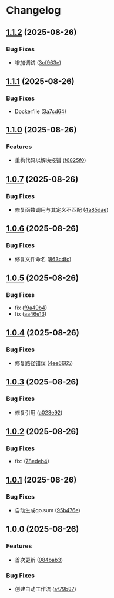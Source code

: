 # Changelog

## [1.1.2](https://github.com/callacat/cdn-speed-test/compare/v1.1.1...v1.1.2) (2025-08-26)


### Bug Fixes

* 增加调试 ([3cf963e](https://github.com/callacat/cdn-speed-test/commit/3cf963ec667bdb5f82d68e597832a351879e7768))

## [1.1.1](https://github.com/callacat/cdn-speed-test/compare/v1.1.0...v1.1.1) (2025-08-26)


### Bug Fixes

* Dockerfile ([3a7cd64](https://github.com/callacat/cdn-speed-test/commit/3a7cd64daa7491bbfaddc29a328c3babfd0c9058))

## [1.1.0](https://github.com/callacat/cdn-speed-test/compare/v1.0.7...v1.1.0) (2025-08-26)


### Features

* 重构代码以解决报错 ([f6825f0](https://github.com/callacat/cdn-speed-test/commit/f6825f06cce62d4040ae4ade40aa5e4fccc952e8))

## [1.0.7](https://github.com/callacat/cdn-speed-test/compare/v1.0.6...v1.0.7) (2025-08-26)


### Bug Fixes

* 修复函数调用与其定义不匹配 ([4a85dae](https://github.com/callacat/cdn-speed-test/commit/4a85dae498a0368e4cec265988442c8da34f2abd))

## [1.0.6](https://github.com/callacat/cdn-speed-test/compare/v1.0.5...v1.0.6) (2025-08-26)


### Bug Fixes

* 修复文件命名 ([863cdfc](https://github.com/callacat/cdn-speed-test/commit/863cdfc46b3aec1389309debeced024268647486))

## [1.0.5](https://github.com/callacat/cdn-speed-test/compare/v1.0.4...v1.0.5) (2025-08-26)


### Bug Fixes

* fix ([f9a49b4](https://github.com/callacat/cdn-speed-test/commit/f9a49b4440ffd4e2248d9d7750378c18998585f2))
* fix ([aa46e13](https://github.com/callacat/cdn-speed-test/commit/aa46e13c8acedd02241537d99c2050cfc70116ec))

## [1.0.4](https://github.com/callacat/cdn-speed-test/compare/v1.0.3...v1.0.4) (2025-08-26)


### Bug Fixes

* 修复路径错误 ([4ee6665](https://github.com/callacat/cdn-speed-test/commit/4ee6665d2795ce8f55aace5544b2a218ba42dc38))

## [1.0.3](https://github.com/callacat/cdn-speed-test/compare/v1.0.2...v1.0.3) (2025-08-26)


### Bug Fixes

* 修复引用 ([a023e92](https://github.com/callacat/cdn-speed-test/commit/a023e92c7ade293dfd91ee933aa708c0dfe7c955))

## [1.0.2](https://github.com/callacat/cdn-speed-test/compare/v1.0.1...v1.0.2) (2025-08-26)


### Bug Fixes

* fix:  ([78edeb4](https://github.com/callacat/cdn-speed-test/commit/78edeb4ac5bf77cf1e0cde6953498718a8f9781d))

## [1.0.1](https://github.com/callacat/cdn-speed-test/compare/v1.0.0...v1.0.1) (2025-08-26)


### Bug Fixes

* 自动生成go.sum ([95b476e](https://github.com/callacat/cdn-speed-test/commit/95b476e0f4100db7d8970d6a9e8a3308810d989e))

## 1.0.0 (2025-08-26)


### Features

* 首次更新 ([084bab3](https://github.com/callacat/cdn-speed-test/commit/084bab3cf121445ff47829489a30efc65113fc98))


### Bug Fixes

* 创建自动工作流 ([af79b87](https://github.com/callacat/cdn-speed-test/commit/af79b875d15098977fe0446e72f2d500e7f60546))
